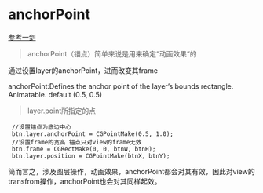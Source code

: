 # anchorPoint

<!-- create time: 2014-11-10 20:17:53  -->
[参考一剑](http://maccrazy.diandian.com/post/2011-12-06/7526624)

>anchorPoint（锚点）简单来说是用来确定“动画效果“的

通过设置layer的anchorPoint，进而改变其frame

anchorPoint:Defines the anchor point of the layer’s bounds rectangle. Animatable. default (0.5, 0.5)

> layer.point所指定的点

     //设置锚点为底边中心
     btn.layer.anchorPoint = CGPointMake(0.5, 1.0);
     //设置frame的宽高 锚点只对view的frame无效
     btn.frame = CGRectMake(0, 0, btnW, btnH);
     btn.layer.position = CGPointMake(btnX, btnY);
     
     
简而言之，涉及图层操作，动画效果，anchorPoint都会对其有效，因此对view的transfrom操作，anchorPoint也会对其同样起效。
